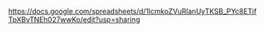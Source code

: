 https://docs.google.com/spreadsheets/d/1IcmkoZVuRlanUyTKSB_PYc8ETifTpXBvTNEh027wwKo/edit?usp=sharing